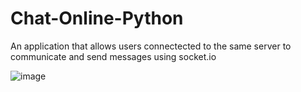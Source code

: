 # Chat-Online-Python

An application that allows users connectected to the same server to communicate and send messages using socket.io 

![image](https://user-images.githubusercontent.com/57912076/211442967-0304b5c7-657f-405d-8530-7497c2f7929e.png)
